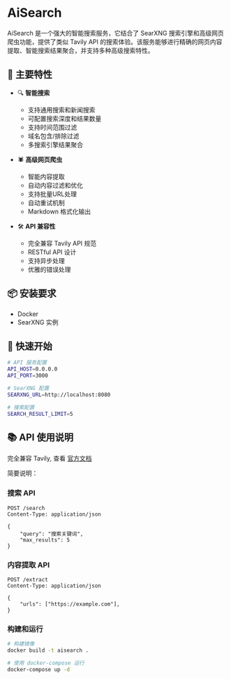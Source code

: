 # AiSearch

AiSearch 是一个强大的智能搜索服务，它结合了 SearXNG 搜索引擎和高级网页爬虫功能，提供了类似 Tavily API 的搜索体验。该服务能够进行精确的网页内容提取、智能搜索结果聚合，并支持多种高级搜索特性。

## 🌟 主要特性

- 🔍 **智能搜索**
  - 支持通用搜索和新闻搜索
  - 可配置搜索深度和结果数量
  - 支持时间范围过滤
  - 域名包含/排除过滤
  - 多搜索引擎结果聚合

- 🕷️ **高级网页爬虫**
  - 智能内容提取
  - 自动内容过滤和优化
  - 支持批量URL处理
  - 自动重试机制
  - Markdown 格式化输出

- 🛠️ **API 兼容性**
  - 完全兼容 Tavily API 规范
  - RESTful API 设计
  - 支持异步处理
  - 优雅的错误处理

## 📦 安装要求

- Docker
- SearXNG 实例

## 🚀 快速开始

```bash
# API 服务配置
API_HOST=0.0.0.0
API_PORT=3000

# SearXNG 配置
SEARXNG_URL=http://localhost:8080

# 搜索配置
SEARCH_RESULT_LIMIT=5
```

## 📚 API 使用说明

完全兼容 Tavily, 查看 [官方文档](https://docs.tavily.com/documentation/api-reference/endpoint/search) 

简要说明：

### 搜索 API

```http
POST /search
Content-Type: application/json

{
    "query": "搜索关键词",
    "max_results": 5
}
```

### 内容提取 API

```http
POST /extract
Content-Type: application/json

{
    "urls": ["https://example.com"],
}
```

### 构建和运行

```bash
# 构建镜像
docker build -t aisearch .

# 使用 docker-compose 运行
docker-compose up -d
```